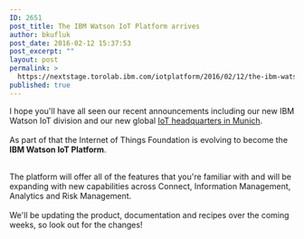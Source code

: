 ```yaml
---
ID: 2651
post_title: The IBM Watson IoT Platform arrives
author: bkufluk
post_date: 2016-02-12 15:37:53
post_excerpt: ""
layout: post
permalink: >
  https://nextstage.torolab.ibm.com/iotplatform/2016/02/12/the-ibm-watson-iot-platform-arrives/
published: true
---
```

I hope you'll have all seen our recent announcements including our new IBM Watson IoT division and our new global <a href="https://www-03.ibm.com/press/us/en/pressrelease/48443.wss">IoT headquarters in Munich</a>.  <br /><br />As part of that the Internet of Things Foundation is evolving to become the <strong>IBM Watson IoT Platform</strong>. <br /><p><br />The platform will offer all of the features that you're familiar with and will be expanding with new capabilities across Connect, Information Management, Analytics and Risk Management.  <br /><br />We'll be updating the product, documentation and recipes over the coming weeks, so look out for the changes!</p>